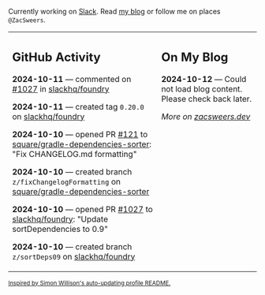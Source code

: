 Currently working on [Slack](https://slack.com/). Read [my blog](https://zacsweers.dev/) or follow me on places `@ZacSweers`.

<table><tr><td valign="top" width="60%">

## GitHub Activity
<!-- githubActivity starts -->
**2024-10-11** — commented on [#1027](https://github.com/slackhq/foundry/pull/1027#issuecomment-2407883615) in [slackhq/foundry](https://github.com/slackhq/foundry)

**2024-10-11** — created tag `0.20.0` on [slackhq/foundry](https://github.com/slackhq/foundry)

**2024-10-10** — opened PR [#121](https://github.com/square/gradle-dependencies-sorter/pull/121) to [square/gradle-dependencies-sorter](https://github.com/square/gradle-dependencies-sorter): "Fix CHANGELOG.md formatting"

**2024-10-10** — created branch `z/fixChangelogFormatting` on [square/gradle-dependencies-sorter](https://github.com/square/gradle-dependencies-sorter)

**2024-10-10** — opened PR [#1027](https://github.com/slackhq/foundry/pull/1027) to [slackhq/foundry](https://github.com/slackhq/foundry): "Update sortDependencies to 0.9"

**2024-10-10** — created branch `z/sortDeps09` on [slackhq/foundry](https://github.com/slackhq/foundry)
<!-- githubActivity ends -->
</td><td valign="top" width="40%">

## On My Blog
<!-- blog starts -->
**2024-10-12** — Could not load blog content. Please check back later.
<!-- blog ends -->
_More on [zacsweers.dev](https://zacsweers.dev/)_
</td></tr></table>

<sub><a href="https://simonwillison.net/2020/Jul/10/self-updating-profile-readme/">Inspired by Simon Willison's auto-updating profile README.</a></sub>